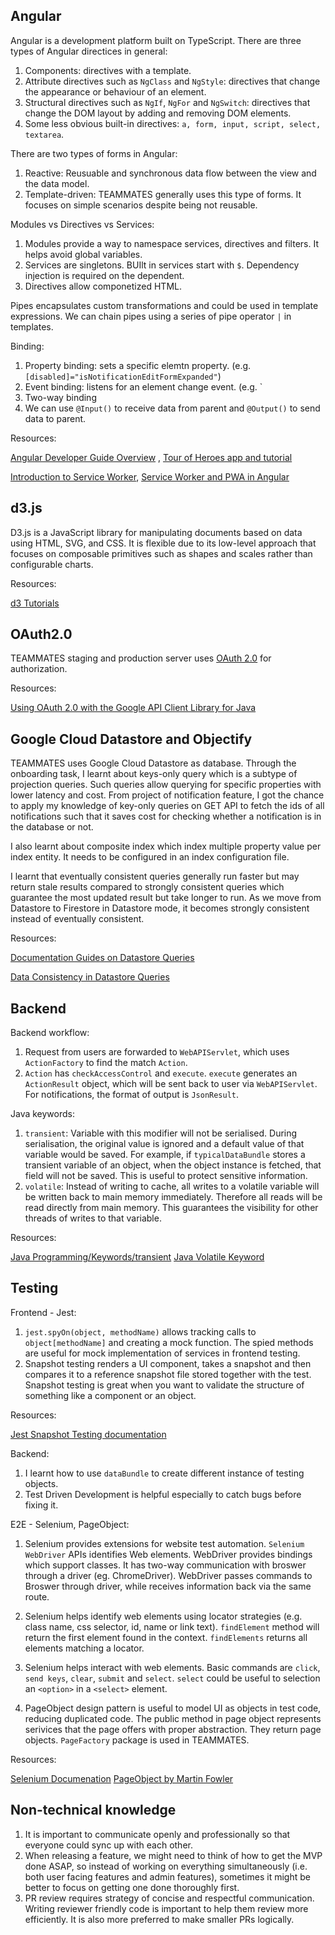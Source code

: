 ## Angular
Angular is a development platform built on TypeScript. There are three types of Angular directices in general:

1. Components: directives with a template.
2. Attribute directives such as `NgClass` and `NgStyle`: directives that change the appearance or behaviour of an element.
3. Structural directives such as `NgIf`, `NgFor` and `NgSwitch`: directives that change the DOM layout by adding and removing DOM elements.
4. Some less obvious built-in directives: `a, form, input, script, select, textarea`.

There are two types of forms in Angular:

1. Reactive: Reusuable and synchronous data flow between the view and the data model.
2. Template-driven: TEAMMATES generally uses this type of forms. It focuses on simple scenarios despite being not reusable.

Modules vs Directives vs Services:

1. Modules provide a way to namespace services, directives and filters. It helps avoid global variables. 
2. Services are singletons. BUIlt in services start with `$`. Dependency injection is required on the dependent.
3. Directives allow componetized HTML. 

Pipes encapsulates custom transformations and could be used in template expressions. We can chain pipes using a series of pipe operator `|` in templates.

Binding:

1. Property binding: sets a specific elemtn property. (e.g. `[disabled]="isNotificationEditFormExpanded"`)
2. Event binding: listens for an element change event. (e.g. `
3. Two-way binding
4. We can use `@Input()` to receive data from parent and `@Output()` to send data to parent.

Resources:

[Angular Developer Guide Overview](https://angular.io/guide/developer-guide-overview)
, [Tour of Heroes app and tutorial](https://angular.io/tutorial)

[Introduction to Service Worker](https://developers.google.com/web/fundamentals/primers/service-workers/o), [Service Worker and PWA in Angular](https://morioh.com/p/984afc91af1c)

## d3.js
D3.js is a JavaScript library for manipulating documents based on data using HTML, SVG, and CSS. It is flexible due to its low-level approach that focuses on composable primitives such as shapes and scales rather than configurable charts.

Resources:

[d3 Tutorials](https://observablehq.com/@d3/learn-d3)

## OAuth2.0
TEAMMATES staging and production server uses [OAuth 2.0](https://datatracker.ietf.org/doc/html/rfc6749) for authorization.

Resources:

[Using OAuth 2.0 with the Google API Client Library for Java](https://developers.google.com/api-client-library/java/google-api-java-client/oauth2)

## Google Cloud Datastore and Objectify
TEAMMATES uses Google Cloud Datastore as database.
Through the onboarding task, I learnt about keys-only query which is a subtype of projection queries. Such queries allow querying for specific properties with lower latency and cost. From project of notification feature, I got the chance to apply my knowledge of key-only queries on GET API to fetch the ids of all notifications such that it saves cost for checking whether a notification is in the database or not.

I also learnt about composite index which index multiple property value per index entity. It needs to be configured in an index configuration file.

I learnt that eventually consistent queries generally run faster but may return stale results compared to strongly consistent queries which guarantee the most updated result but take longer to run. As we move from Datastore to Firestore in Datastore mode, it becomes strongly consistent instead of eventually consistent.

Resources:

[Documentation Guides on Datastore Queries](https://cloud.google.com/datastore/docs/concepts/queries#projection_queries)

[Data Consistency in Datastore Queries](https://cloud.google.com/appengine/docs/standard/java/datastore/data-consistency)

## Backend
Backend workflow:

1. Request from users are forwarded to `WebAPIServlet`, which uses `ActionFactory` to find the match `Action`.
2. `Action` has `checkAccessControl` and `execute`. `execute` generates an `ActionResult` object, which will be sent back to user via `WebAPIServlet`. For notifications, the format of output is `JsonResult`.

Java keywords:

1. `transient`: Variable with this modifier will not be serialised. During serialisation, the original value is ignored and a default value of that variable would be saved. For example, if `typicalDataBundle` stores a transient variable of an object, when the object instance is fetched, that field will not be saved. This is useful to protect sensitive information.
2. `volatile`: Instead of writing to cache, all writes to a volatile variable will be written back to main memory immediately. Therefore all reads will be read directly from main memory. This guarantees the visibility for other threads of writes to that variable.

Resources: 

[Java Programming/Keywords/transient](https://en.wikibooks.org/wiki/Java_Programming/Keywords/transient)
[Java Volatile Keyword](https://jenkov.com/tutorials/java-concurrency/volatile.html)

## Testing

Frontend - Jest:

1. `jest.spyOn(object, methodName)` allows tracking calls to `object[methodName]` and creating a mock function. The spied methods are useful for mock implementation of services in frontend testing.
2. Snapshot testing renders a UI component, takes a snapshot and then compares it to a reference snapshot file stored together with the test. Snapshot testing is great when you want to validate the structure of something like a component or an object.

Resources:

[Jest Snapshot Testing documentation](https://jestjs.io/docs/snapshot-testing)

Backend:

1. I learnt how to use `dataBundle` to create different instance of testing objects.
2. Test Driven Development is helpful especially to catch bugs before fixing it.

E2E - Selenium, PageObject:

1. Selenium provides extensions for website test automation. `Selenium WebDriver` APIs identifies Web elements. WebDriver provides bindings which support classes. It has two-way communication with broswer through a driver (eg. ChromeDriver). WebDriver passes commands to Broswer through driver, while receives information back via the same route.

2. Selenium helps identify web elements using locator strategies (e.g. class name, css selector, id, name or link text). `findElement` method will return the first element found in the context. `findElements` returns all elements matching a locator.

3. Selenium helps interact with web elements. Basic commands are `click`, `send keys`, `clear`, `submit` and `select`. `select` could be useful to selection an `<option>` in a `<select>` element.

4. PageObject design pattern is useful to model UI as objects in test code, reducing duplicated code. The public method in page object represents serivices that the page offers with proper abstraction. They return page objects. `PageFactory` package is used in TEAMMATES.

Resources:

[Selenium Documenation](https://www.selenium.dev/documentation/)
[PageObject by Martin Fowler](https://martinfowler.com/bliki/PageObject.html)


## Non-technical knowledge

1. It is important to communicate openly and professionally so that everyone could sync up with each other.
2. When releasing a feature, we might need to think of how to get the MVP done ASAP, so instead of working on everything simultaneously (i.e. both user facing features and admin features), sometimes it might be better to focus on getting one done thoroughly first.
3. PR review requires strategy of concise and respectful communication. Writing reviewer friendly code is important to help them review more efficiently. It is also more preferred to make smaller PRs logically.
